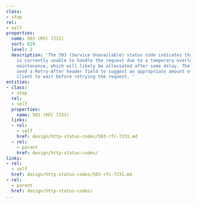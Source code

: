 ```yaml
---
class:
- stop
rel:
- self
properties:
  name: 503 (RFC 7231)
  sort: 829
  level: 2
  description: 'The 503 (Service Unavailable) status code indicates that the server
    is currently unable to handle the request due to a temporary overload or scheduled
    maintenance, which will likely be alleviated after some delay. The server MAY
    send a Retry-After header field to suggest an appropriate amount of time for the
    client to wait before retrying the request. '
entities:
- class:
  - stop
  rel:
  - self
  properties:
    name: 503 (RFC 7231)
  links:
  - rel:
    - self
    href: design/http-status-codes/503-rfc-7231.md
  - rel:
    - parent
    href: design/http-status-codes/
links:
- rel:
  - self
  href: design/http-status-codes/503-rfc-7231.md
- rel:
  - parent
  href: design/http-status-codes/
...
```

